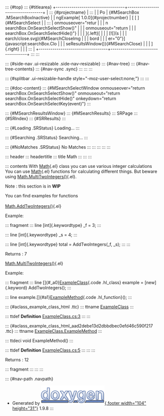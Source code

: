 ::: {#top}
::: {#titlearea}
+-----------------------------------+-----------------------------------+
| ::: {#projectname}                | :::                               |
| Po                                | {#MSearchBox .MSearchBoxInactive} |
| ngExample[ 1.0.0]{#projectnumber} | [ [ ]{#MSearchSelect              |
| :::                               | onmouseover="retur                |
|                                   | n searchBox.OnSearchSelectShow()" |
|                                   | onmouseout="return                |
|                                   |  searchBox.OnSearchSelectHide()"} |
|                                   | ]{.left}[                         |
|                                   | [![](s                            |
|                                   | earch/close.svg){#MSearchCloseImg |
|                                   | bord                              |
|                                   | er="0"}](javascript:searchBox.Clo |
|                                   | seResultsWindow()){#MSearchClose} |
|                                   | ]{.right}                         |
|                                   | :::                               |
+-----------------------------------+-----------------------------------+
:::
:::

::: {#side-nav .ui-resizable .side-nav-resizable}
::: {#nav-tree}
::: {#nav-tree-contents}
::: {#nav-sync .sync}
:::
:::
:::

::: {#splitbar .ui-resizable-handle style="-moz-user-select:none;"}
:::
:::

::: {#doc-content}
::: {#MSearchSelectWindow onmouseover="return searchBox.OnSearchSelectShow()" onmouseout="return searchBox.OnSearchSelectHide()" onkeydown="return searchBox.OnSearchSelectKey(event)"}
:::

::: {#MSearchResultsWindow}
::: {#MSearchResults}
::: SRPage
::: {#SRIndex}
::: {#SRResults}
:::

::: {#Loading .SRStatus}
Loading\...
:::

::: {#Searching .SRStatus}
Searching\...
:::

::: {#NoMatches .SRStatus}
No Matches
:::
:::
:::
:::
:::

::: header
::: headertitle
::: title
Math
:::
:::
:::

::: contents
With [Math](class_math.html "Makes some calculating."){.el} class you
can use various integer calculations\
You can use [Math](class_math.html "Makes some calculating."){.el}
functions for calculating different things. But beware using
[Math.MultiTwoIntegers()](class_math.html#a56e40797c0abd636af35283f35748f59 "Multiplies two Integers."){.el}.

Note
:   this section is in **WIP**

You can find examples for functions\
\
[Math.AddTwoIntegers()](class_math.html#a7c871f51dfc34ae986cd577e732183ae "Adds two Integers."){.el}

Example:

::: fragment
::: line
[int]{.keywordtype} \_f = 3;
:::

::: line
[int]{.keywordtype} \_s = 4;
:::

::: line
[int]{.keywordtype} total = AddTwoIntegers(\_f, \_s);
:::
:::

Returns
:   7

[Math.MultiTwoIntegers()](class_math.html#a56e40797c0abd636af35283f35748f59 "Multiplies two Integers."){.el}

Example:

::: fragment
::: line
[]{#_a0}[ExampleClass](class_example_class.html){.code .hl_class}
example = [new]{.keyword} AddTwoIntegers();
:::

::: line
example.[]{#a1}[ExampleMethod](class_example_class.html#aad2debe13d2dbbdbec0efd46c590f217){.code
.hl_function}();
:::

::: {#aclass_example_class_html .ttc}
::: ttname
[ExampleClass](class_example_class.html)
:::

::: ttdef
**Definition**
[ExampleClass.cs:3](_example_class_8cs_source.html#l00002)
:::
:::

::: {#aclass_example_class_html_aad2debe13d2dbbdbec0efd46c590f217 .ttc}
::: ttname
[ExampleClass.ExampleMethod](class_example_class.html#aad2debe13d2dbbdbec0efd46c590f217)
:::

::: ttdeci
void ExampleMethod()
:::

::: ttdef
**Definition**
[ExampleClass.cs:5](_example_class_8cs_source.html#l00005)
:::
:::
:::

Returns
:   12

::: fragment
:::
:::
:::

::: {#nav-path .navpath}
-   Generated by [![doxygen](doxygen.svg){.footer width="104"
    height="31"}](https://www.doxygen.org/index.html) 1.9.8
:::
